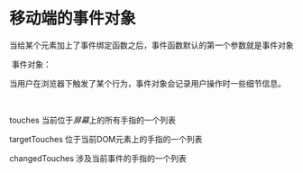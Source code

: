 # 移动端的事件对象

当给某个元素加上了事件绑定函数之后，事件函数默认的第一个参数就是事件对象

​        事件对象：

​           当用户在浏览器下触发了某个行为，事件对象会记录用户操作时一些细节信息。

​        

 touches 当前位于*屏幕*上的所有手指的一个列表



targetTouches 位于当前DOM元素上的手指的一个列表



 changedTouches  涉及当前事件的手指的一个列表